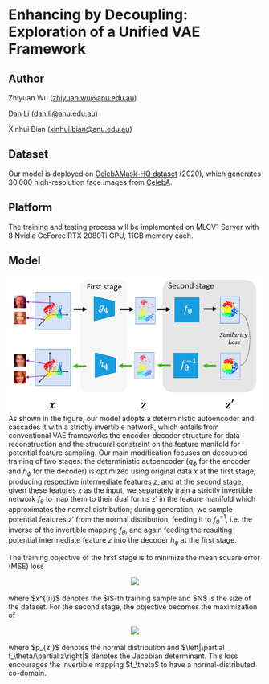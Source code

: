 # Enhancing by Decoupling: Exploration of a Unified VAE Framework
## Author
Zhiyuan Wu (zhiyuan.wu@anu.edu.au)

Dan Li (dan.li@anu.edu.au)

Xinhui Bian (xinhui.bian@anu.edu.au)

## Dataset
Our model is deployed on [CelebAMask-HQ dataset](https://github.com/tkarras/progressive_growing_of_gans) (2020), which generates 30,000 high-resolution face images from [CelebA](http://mmlab.ie.cuhk.edu.hk/projects/CelebA.html).

## Platform
The training and testing process will be implemented on MLCV1 Server with 8 Nvidia GeForce RTX 2080Ti GPU, 11GB memory each.

## Model
![](./figs/pipeline.png)
As shown in the figure, our model adopts a deterministic autoencoder and cascades it with a strictly invertible network, which entails from conventional VAE frameworks the encoder-decoder structure for data reconstruction and the strucural constraint on the feature manifold for potential feature sampling.
Our main modification focuses on decoupled training of two stages: the deterministic autoencoder ($g_\phi$ for the encoder and $h_\phi$ for the decoder) is optimized using original data $x$ at the first stage, producing respective intermediate features $z$, and at the second stage, given these features $z$ as the input, we separately train a strictly invertible network $f_\theta$ to map them to their dual forms $z'$ in the feature manifold which approximates the normal distribution; during generation, we sample potential features $z'$ from the normal distribution, feeding it to $f_\theta^{-1}$, i.e. the inverse of the invertible mapping $f_\theta$, and again feeding the resulting potential intermediate feature $z$ into the decoder $h_\phi$ at the first stage.

The training objective of the first stage is to minimize the mean square error (MSE) loss
<p align="center">
  <img src="https://latex.codecogs.com/svg.latex?\\frac{1}{N}\\sum_{i=1}^N\\left\\|x^{(i)}-h_\\phi\\circ g_\\phi\\left(x^{(i)}\\right)\\right\\|_2^2," />
</p>
where $x^{(i)}$ denotes the $i$-th training sample and $N$ is the size of the dataset. For the second stage, the objective becomes the maximization of
<p align="center">
  <img src="https://latex.codecogs.com/svg.latex?\\frac{1}{N}\\sum_{i=1}^N\\left[\\log p_{z'}\\left(f_\\theta\\circ g_\\phi\\left(x^{(i)}\\right)\\right)+\\log\\left|\\frac{\\partial f_\\theta}{\\partial z}\\right|_{z=g_\\phi\\left(x^{(i)}\\right)}\\right]," />
</p>
where $p_{z'}$ denotes the normal distribution and $\left|\partial f_\theta/\partial z\right|$ denotes the Jacobian determinant.
This loss encourages the invertible mapping $f_\theta$ to have a normal-distributed co-domain.